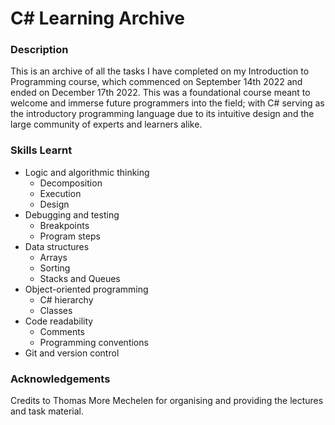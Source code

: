 # **C\# Learning Archive**

### **Description**
This is an archive of all the tasks I have completed on my Introduction to Programming course, which commenced on September 14th 2022 and ended on December 17th 2022. This was a foundational course meant to welcome and immerse future programmers into the field; with C# serving as the introductory programming language due to its intuitive design and the large community of experts and learners alike.

### **Skills Learnt**
* Logic and algorithmic thinking
  * Decomposition
  * Execution
  * Design
* Debugging and testing
  * Breakpoints
  * Program steps
* Data structures
  * Arrays
  * Sorting
  * Stacks and Queues
* Object-oriented programming
  * C# hierarchy
  * Classes
* Code readability
  * Comments
  * Programming conventions
* Git and version control

### **Acknowledgements**
Credits to Thomas More Mechelen for organising and providing the lectures and task material.
